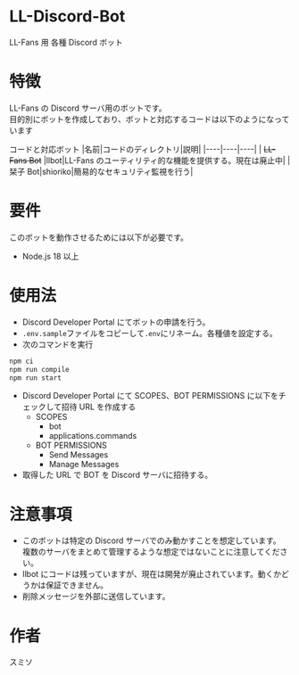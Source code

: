 # LL-Discord-Bot

LL-Fans 用 各種 Discord ボット

# 特徴

LL-Fans の Discord サーバ用のボットです。  
目的別にボットを作成しており、ボットと対応するコードは以下のようになっています

コードと対応ボット
|名前|コードのディレクトリ|説明|
|----|----|----|
| ~~LL-Fans Bot~~ |llbot|LL-Fans のユーティリティ的な機能を提供する。現在は廃止中|
|栞子 Bot|shioriko|簡易的なセキュリティ監視を行う|

# 要件

このボットを動作させるためには以下が必要です。

- Node.js 18 以上

# 使用法

- Discord Developer Portal にてボットの申請を行う。
- `.env.sample`ファイルをコピーして`.env`にリネーム。各種値を設定する。
- 次のコマンドを実行

```bash
npm ci
npm run compile
npm run start
```

- Discord Developer Portal にて SCOPES、BOT PERMISSIONS に以下をチェックして招待 URL を作成する
  - SCOPES
    - bot
    - applications.commands
  - BOT PERMISSIONS
    - Send Messages
    - Manage Messages
- 取得した URL で BOT を Discord サーバに招待する。

# 注意事項

- このボットは特定の Discord サーバでのみ動かすことを想定しています。  
  複数のサーバをまとめて管理するような想定ではないことに注意してください。
- llbot にコードは残っていますが、現在は開発が廃止されています。動くかどうかは保証できません。
- 削除メッセージを外部に送信しています。

# 作者

スミソ
